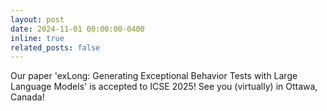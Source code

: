 ```yaml
---
layout: post
date: 2024-11-01 00:00:00-0400
inline: true
related_posts: false
---
```


Our paper 'exLong: Generating Exceptional Behavior Tests with Large Language Models' is accepted to ICSE 2025! See you (virtually) in Ottawa, Canada!
